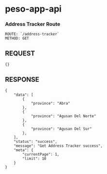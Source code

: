 # peso-app-api

### Address Tracker Route

```
ROUTE: `/address-tracker`
METHOD: GET
```

## REQUEST
```
{}
```

## RESPONSE
```
{
	"data": [
		{
			"province": "Abra"
		},
		{
			"province": "Agusan Del Norte"
		},
		{
			"province": "Agusan Del Sur"
		},
	],
	"status": "success",
	"message": "Get Address Tracker success",
	"meta": {
		"currentPage": 1,
		"limit": 10
	}
}
```